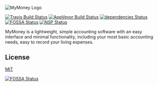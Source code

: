 ![MyMoney Logo](https://cdn.edisonlee55.com/resources/mymoney/images/mymoney_467x181.jpg)

[![Travis Build Status](https://travis-ci.org/edisonlee55/MyMoney.svg?branch=master)](https://travis-ci.org/edisonlee55/MyMoney)
[![AppVeyor Build Status](https://ci.appveyor.com/api/projects/status/naty8d8adngm1atn/branch/master?svg=true)](https://ci.appveyor.com/project/edisonlee55/mymoney/branch/master)
[![dependencies Status](https://david-dm.org/edisonlee55/MyMoney/status.svg)](https://david-dm.org/edisonlee55/MyMoney)
[![FOSSA Status](https://app.fossa.io/api/projects/git%2Bgithub.com%2Fedisonlee55%2FMyMoney.svg?type=shield)](https://app.fossa.io/projects/git%2Bgithub.com%2Fedisonlee55%2FMyMoney?ref=badge_shield)
[![NSP Status](https://nodesecurity.io/orgs/ming-chien-lee/projects/d35588f7-e67e-4d8d-accb-90cb0425954c/badge)](https://nodesecurity.io/orgs/ming-chien-lee/projects/d35588f7-e67e-4d8d-accb-90cb0425954c)

MyMoney is a lightweight, simple accounting software with an easy interface and minimal functionality, including your most basic accounting needs, easy to record your living expenses.


## License

[MIT](LICENSE)

[![FOSSA Status](https://app.fossa.io/api/projects/git%2Bgithub.com%2Fedisonlee55%2FMyMoney.svg?type=large)](https://app.fossa.io/projects/git%2Bgithub.com%2Fedisonlee55%2FMyMoney?ref=badge_large)
